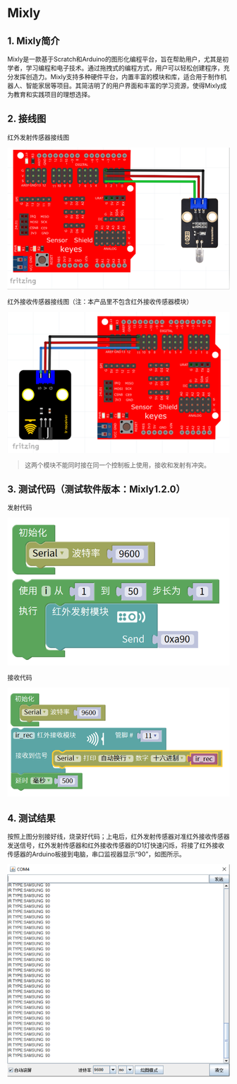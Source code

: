 # Mixly


## 1. Mixly简介  

Mixly是一款基于Scratch和Arduino的图形化编程平台，旨在帮助用户，尤其是初学者，学习编程和电子技术。通过拖拽式的编程方式，用户可以轻松创建程序，充分发挥创造力。Mixly支持多种硬件平台，内置丰富的模块和库，适合用于制作机器人、智能家居等项目。其简洁明了的用户界面和丰富的学习资源，使得Mixly成为教育和实践项目的理想选择。  

## 2. 接线图  

红外发射传感器接线图  

![](media/34f01e4fb6e32ae61415bc6d5e8f7c12.png)  

红外接收传感器接线图（注：本产品里不包含红外接收传感器模块）  

![](media/f97587ced1c2fcc2aae424f833a99498.png)  

> 这两个模块不能同时接在同一个控制板上使用，接收和发射有冲突。  

## 3. 测试代码（测试软件版本：Mixly1.2.0）  

发射代码  

![](media/fde9a94c301a9f007c99cae326f4af79.png)  

接收代码  

![](media/1a677726347ec7eda3aaed3904ffacf0.png)  

## 4. 测试结果  

按照上图分别接好线，烧录好代码；上电后，红外发射传感器对准红外接收传感器发送信号，红外发射传感器和红外接收传感器的D1灯快速闪烁，将接了红外接收传感器的Arduino板接到电脑，串口监视器显示“90”，如图所示。  

![](media/3c7480afc8dfb0d4b4d62dd1aded6704.png)



